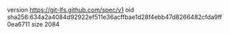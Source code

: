 version https://git-lfs.github.com/spec/v1
oid sha256:634a2a4084d92922ef511e36acffbae1d28f4ebb47d8266482cfda9ff0ea6711
size 2084
